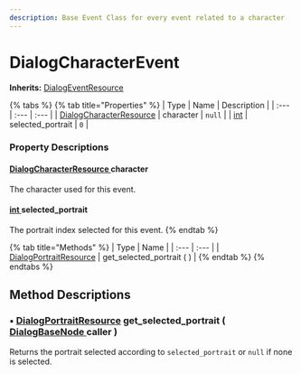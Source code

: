 ```yaml
---
description: Base Event Class for every event related to a character
---
```


# DialogCharacterEvent

**Inherits:** [DialogEventResource](./)

{% tabs %}
{% tab title="Properties" %}
| Type | Name | Description |
| :--- | :--- | :--- |
| [DialogCharacterResource](https://docs.godotengine.org/es/stable/classes/class_int.html) | character | `null` |
| [int](https://docs.godotengine.org/es/stable/classes/class_int.html) | selected\_portrait | `0` |

### Property Descriptions

#### [DialogCharacterResource ](../class_dialog-character-resource.md)character

The character used for this event.



#### [int ](https://docs.godotengine.org/es/stable/classes/class_int.html)selected\_portrait

The portrait index selected for this event.
{% endtab %}

{% tab title="Methods" %}
| Type | Name |
| :--- | :--- |
| [DialogPortraitResource](../class_dialog-portrait-resource.md) | get\_selected\_portrait \( \) |
{% endtab %}
{% endtabs %}

## Method Descriptions

### •  [DialogPortraitResource](../class_dialog-portrait-resource.md) get\_selected\_portrait \( [DialogBaseNode ](../../node-class/class_dialog-base-node.md)caller \)

Returns the portrait selected according to `selected_portrait` or `null` if none is selected.



